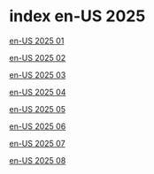 # index en-US 2025

<a href="./01">en-US 2025 01</a>

<a href="./02">en-US 2025 02</a>

<a href="./03">en-US 2025 03</a>

<a href="./04">en-US 2025 04</a>

<a href="./05">en-US 2025 05</a>

<a href="./06">en-US 2025 06</a>

<a href="./07">en-US 2025 07</a>

<a href="./08">en-US 2025 08</a>

